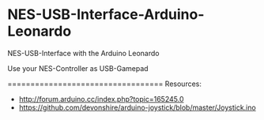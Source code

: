 NES-USB-Interface-Arduino-Leonardo
==================================

NES-USB-Interface with the Arduino Leonardo

Use your NES-Controller as USB-Gamepad



==================================
Resources:

- http://forum.arduino.cc/index.php?topic=165245.0
- https://github.com/devonshire/arduino-joystick/blob/master/Joystick.ino

